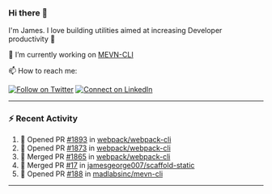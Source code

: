 ### Hi there 👋

I'm James. I love building utilities aimed at increasing Developer productivity :raised_hands: 

🔭 I’m currently working on [MEVN-CLI](https://github.com/madlabsinc/mevn-cli)

📫 How to reach me:

[![Follow on Twitter](https://img.shields.io/badge/--twitter?label=Twitter&logo=Twitter&style=social)](https://twitter.com/james_madhacks) [![Connect on LinkedIn](https://img.shields.io/badge/--linkedin?label=LinkedIn&logo=LinkedIn&style=social)](https://www.linkedin.com/in/jamesgeorge007)

---

### :zap: Recent Activity

<!--START_SECTION:activity-->
1. 💪 Opened PR [#1893](https://github.com/webpack/webpack-cli/pull/1893) in [webpack/webpack-cli](https://github.com/webpack/webpack-cli)
2. 💪 Opened PR [#1873](https://github.com/webpack/webpack-cli/pull/1873) in [webpack/webpack-cli](https://github.com/webpack/webpack-cli)
3. 🎉 Merged PR [#1865](https://github.com/webpack/webpack-cli/pull/1865) in [webpack/webpack-cli](https://github.com/webpack/webpack-cli)
4. 🎉 Merged PR [#17](https://github.com/jamesgeorge007/scaffold-static/pull/17) in [jamesgeorge007/scaffold-static](https://github.com/jamesgeorge007/scaffold-static)
5. 💪 Opened PR [#188](https://github.com/madlabsinc/mevn-cli/pull/188) in [madlabsinc/mevn-cli](https://github.com/madlabsinc/mevn-cli)
<!--END_SECTION:activity-->

---

<!--
**jamesgeorge007/jamesgeorge007** is a ✨ _special_ ✨ repository because its `README.md` (this file) appears on your GitHub profile.

Here are some ideas to get you started:

- 🌱 I’m currently learning ...
- 👯 I’m looking to collaborate on ...
- 🤔 I’m looking for help with ...
- 💬 Ask me about ...
- 😄 Pronouns: ...
- ⚡ Fun fact: ...
-->
